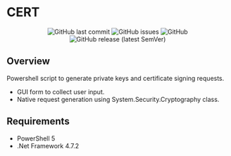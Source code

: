 # CERT

<!-- PROJECT SHIELDS -->
<p align="center">
<img alt="GitHub last commit" src="https://img.shields.io/github/last-commit/altCipher/CERT">
<img alt="GitHub issues" src="https://img.shields.io/github/issues-raw/altCipher/CERT">
<img alt="GitHub" src="https://img.shields.io/github/license/altCipher/CERT">
<img alt="GitHub release (latest SemVer)" src="https://img.shields.io/github/v/release/altCipher/CERT">
</p>

## Overview
Powershell script to generate private keys and certificate signing requests. 

- GUI form to collect user input.
- Native request generation using System.Security.Cryptography class.

## Requirements
- PowerShell 5
- .Net Framework 4.7.2





